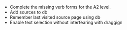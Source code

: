 - Complete the missing verb forms for the A2 level.  
- Add sources to db
- Remember last visited source page using db
- Enable text selection without interfearing with draggign
